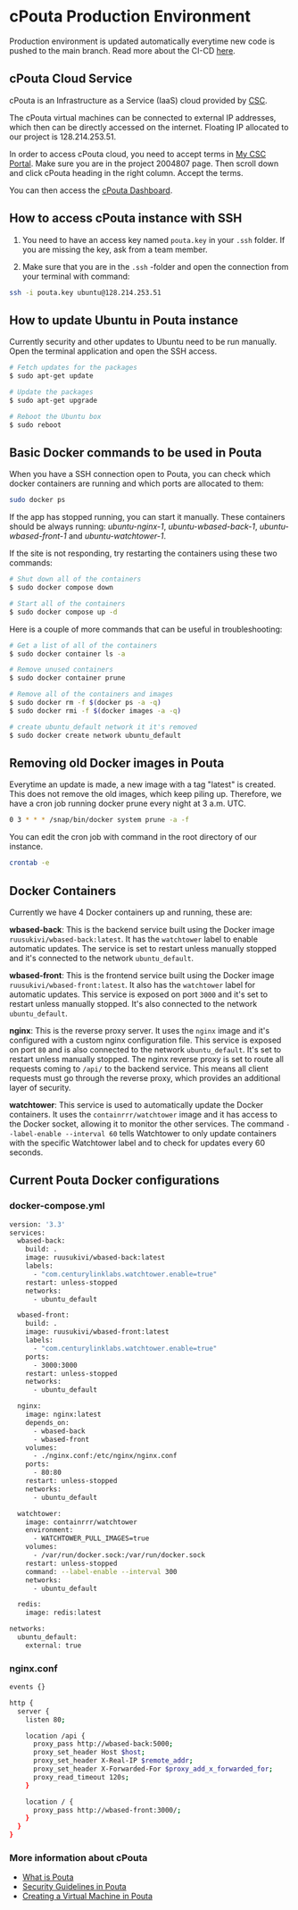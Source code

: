 # cPouta Production Environment

Production environment is updated automatically everytime new code is pushed to the main branch.
Read more about the CI-CD [here](/docs/ci-cd.md).

## cPouta Cloud Service

cPouta is an Infrastructure as a Service (IaaS) cloud provided by [CSC](https://www.csc.fi/).

The cPouta virtual machines can be connected to external IP addresses, which then can be directly accessed on the internet. Floating IP allocated to our project is 128.214.253.51.

In order to access cPouta cloud, you need to accept terms in [My CSC Portal](https://my.csc.fi/projects/2004807). Make sure you are in the project 2004807 page. Then scroll down and click cPouta heading in the right column. Accept the terms.

You can then access the [cPouta Dashboard](https://pouta.csc.fi/dashboard/project/instances/).

## How to access cPouta instance with SSH

1. You need to have an access key named `pouta.key` in your `.ssh` folder. If you are missing the key, ask from a team member. 

2. Make sure that you are in the `.ssh` -folder and open the connection from your terminal with command:

```bash
ssh -i pouta.key ubuntu@128.214.253.51
```

## How to update Ubuntu in Pouta instance

Currently security and other updates to Ubuntu need to be run manually. Open the terminal application and open the SSH access.

```bash
# Fetch updates for the packages
$ sudo apt-get update

# Update the packages
$ sudo apt-get upgrade

# Reboot the Ubuntu box
$ sudo reboot
```

## Basic Docker commands to be used in Pouta

When you have a SSH connection open to Pouta, you can check which docker containers are running and which ports are allocated to them:

```bash
sudo docker ps
```

If the app has stopped running, you can start it manually. These containers should be always running: 
*ubuntu-nginx-1*, *ubuntu-wbased-back-1*, *ubuntu-wbased-front-1* and *ubuntu-watchtower-1*.  

If the site is not responding, try restarting the containers using these two commands:

```bash
# Shut down all of the containers
$ sudo docker compose down

# Start all of the containers
$ sudo docker compose up -d
```
Here is a couple of more commands that can be useful in troubleshooting:

```bash
# Get a list of all of the containers
$ sudo docker container ls -a

# Remove unused containers
$ sudo docker container prune

# Remove all of the containers and images
$ sudo docker rm -f $(docker ps -a -q)
$ sudo docker rmi -f $(docker images -a -q)

# create ubuntu_default network it it's removed
$ sudo docker create network ubuntu_default
```

## Removing old Docker images in Pouta

Everytime an update is made, a new image with a tag "latest" is created. This does not remove the old images, which keep piling up. Therefore, we have a cron job running docker prune every night at 3 a.m. UTC. 

```bash
0 3 * * * /snap/bin/docker system prune -a -f
```
You can edit the cron job with command in the root directory of our instance.

```bash
crontab -e
```
## Docker Containers

Currently we have 4 Docker containers up and running, these are:

**wbased-back**: This is the backend service built using the Docker image `ruusukivi/wbased-back:latest`. It has the `watchtower` label to enable automatic updates. The service is set to restart unless manually stopped and it's connected to the network `ubuntu_default`.

**wbased-front**: This is the frontend service built using the Docker image `ruusukivi/wbased-front:latest`. It also has the `watchtower` label for automatic updates. This service is exposed on port `3000` and it's set to restart unless manually stopped. It's also connected to the network `ubuntu_default`.

**nginx**: This is the reverse proxy server. It uses the `nginx` image and it's configured with a custom nginx configuration file. This service is exposed on port `80` and is also connected to the network `ubuntu_default`. It's set to restart unless manually stopped. The nginx reverse proxy is set to route all requests coming to `/api/` to the backend service. This means all client requests must go through the reverse proxy, which provides an additional layer of security.

**watchtower**: This service is used to automatically update the Docker containers. It uses the `containrrr/watchtower` image and it has access to the Docker socket, allowing it to monitor the other services. The command `--label-enable --interval 60` tells Watchtower to only update containers with the specific Watchtower label and to check for updates every 60 seconds.

## Current Pouta Docker configurations

### docker-compose.yml
```bash
version: '3.3'
services:
  wbased-back:
    build: .
    image: ruusukivi/wbased-back:latest
    labels:
      - "com.centurylinklabs.watchtower.enable=true"
    restart: unless-stopped
    networks:
      - ubuntu_default

  wbased-front:
    build: .
    image: ruusukivi/wbased-front:latest
    labels:
      - "com.centurylinklabs.watchtower.enable=true"
    ports:
      - 3000:3000
    restart: unless-stopped
    networks:
      - ubuntu_default

  nginx:
    image: nginx:latest
    depends_on:
      - wbased-back
      - wbased-front
    volumes:
      - ./nginx.conf:/etc/nginx/nginx.conf
    ports:
      - 80:80
    restart: unless-stopped
    networks:
      - ubuntu_default

  watchtower:
    image: containrrr/watchtower
    environment:
      - WATCHTOWER_PULL_IMAGES=true
    volumes:
      - /var/run/docker.sock:/var/run/docker.sock
    restart: unless-stopped
    command: --label-enable --interval 300
    networks:
      - ubuntu_default

  redis:
    image: redis:latest

networks:
  ubuntu_default:
    external: true
```

### nginx.conf
```bash
events {}

http {
  server {
    listen 80;

    location /api {
      proxy_pass http://wbased-back:5000;
      proxy_set_header Host $host;
      proxy_set_header X-Real-IP $remote_addr;
      proxy_set_header X-Forwarded-For $proxy_add_x_forwarded_for;
      proxy_read_timeout 120s;
    }

    location / {
      proxy_pass http://wbased-front:3000/;
    }
  }
}
```
### More information about cPouta

* [What is Pouta](https://docs.csc.fi/cloud/pouta/pouta-what-is/)
* [Security Guidelines in Pouta](https://docs.csc.fi/cloud/pouta/pouta-what-is/)
* [Creating a Virtual Machine in Pouta](https://docs.csc.fi/cloud/pouta/launch-vm-from-web-gui/)

